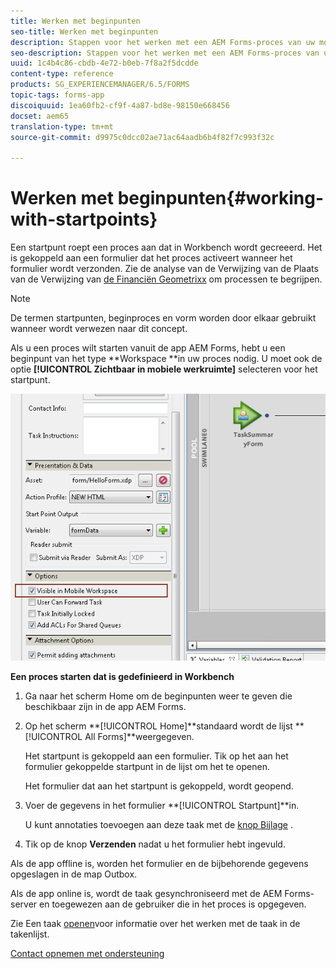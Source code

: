 ```yaml
---
title: Werken met beginpunten
seo-title: Werken met beginpunten
description: Stappen voor het werken met een AEM Forms-proces van uw mobiele apparaat dat is gedefinieerd in Workbench.
seo-description: Stappen voor het werken met een AEM Forms-proces van uw mobiele apparaat dat is gedefinieerd in Workbench.
uuid: 1c4b4c86-cbdb-4e72-b0eb-7f8a2f5dcdde
content-type: reference
products: SG_EXPERIENCEMANAGER/6.5/FORMS
topic-tags: forms-app
discoiquuid: 1ea60fb2-cf9f-4a87-bd8e-98150e668456
docset: aem65
translation-type: tm+mt
source-git-commit: d9975c0dcc02ae71ac64aadb6b4f82f7c993f32c

---
```



# Werken met beginpunten{#working-with-startpoints}

Een startpunt roept een proces aan dat in Workbench wordt gecreeerd. Het is gekoppeld aan een formulier dat het proces activeert wanneer het formulier wordt verzonden. Zie de analyse van de Verwijzing van de Plaats van de Verwijzing van [de Financiën Geometrixx](../../forms/using/finance-reference-site-walkthrough.md) om processen te begrijpen.

>[!NOTE]
>
>De termen startpunten, beginproces en vorm worden door elkaar gebruikt wanneer wordt verwezen naar dit concept.

Als u een proces wilt starten vanuit de app AEM Forms, hebt u een beginpunt van het type **Workspace **in uw proces nodig. U moet ook de optie **[!UICONTROL Zichtbaar in mobiele werkruimte]** selecteren voor het startpunt.

![mws_startpoint_select_option](assets/mws_startpoint_select_option.png)

**Een proces starten dat is gedefinieerd in Workbench**

1. Ga naar het scherm [](../../forms/using/home-screen.md)Home om de beginpunten weer te geven die beschikbaar zijn in de app AEM Forms.
1. Op het scherm **[!UICONTROL Home]**standaard wordt de lijst **[!UICONTROL All Forms]**weergegeven.

   Het startpunt is gekoppeld aan een formulier. Tik op het aan het formulier gekoppelde startpunt in de lijst om het te openen.

   Het formulier dat aan het startpunt is gekoppeld, wordt geopend.

1. Voer de gegevens in het formulier **[!UICONTROL Startpunt]**in.

   U kunt annotaties toevoegen aan deze taak met de [knop Bijlage](../../forms/using/add-attachments.md) .

1. Tik op de knop **Verzenden** nadat u het formulier hebt ingevuld.

Als de app offline is, worden het formulier en de bijbehorende gegevens opgeslagen in de map Outbox.

Als de app online is, wordt de taak gesynchroniseerd met de AEM Forms-server en toegewezen aan de gebruiker die in het proces is opgegeven.

Zie Een taak [openen](/help/forms/using/open-task.md)voor informatie over het werken met de taak in de takenlijst.

[Contact opnemen met ondersteuning](https://www.adobe.com/account/sign-in.supportportal.html)

